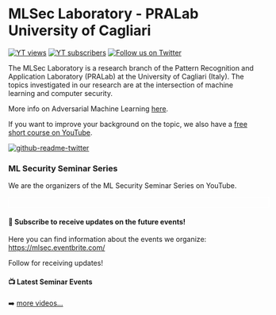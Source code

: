 # MLSec Laboratory - PRALab University of Cagliari

 [![YT views](https://img.shields.io/youtube/channel/views/UCfLweXOMiUVt0VUfBax1cRw?style=for-the-badge)](https://www.youtube.com/channel/UCfLweXOMiUVt0VUfBax1cRw?sub_confirmation=1)
 [![YT subscribers](https://img.shields.io/youtube/channel/subscribers/UCfLweXOMiUVt0VUfBax1cRw?style=for-the-badge)](https://www.youtube.com/channel/UCfLweXOMiUVt0VUfBax1cRw?sub_confirmation=1)
 [![Follow us on Twitter](https://img.shields.io/twitter/follow/mlsec_lab?color=blue&style=for-the-badge)](https://twitter.com/mlsec_lab)

 
The MLSec Laboratory is a research branch of the Pattern Recognition and Application Laboratory (PRALab) at the University of Cagliari (Italy). 
The topics investigated in our research are at the intersection of machine learning and computer security.

More info on Adversarial Machine Learning [here](http://pralab.diee.unica.it/en/WhatIsAdversarialLearning).

If you want to improve your background on the topic, we also have a [free short course on YouTube](https://www.youtube.com/playlist?list=PLyaM1v1V1Ed_zDss3_kXlHEULSNmS0_Uz).

[![github-readme-twitter](https://github-readme-twitter.gazf.vercel.app/api?id=mlsec_lab&layout=wide)](https://twitter.com/mlsec_lab)

### ML Security Seminar Series

We are the organizers of the ML Security Seminar Series on YouTube. 

<style>
   .custom-background .github-profile-badge-name-wrapper {
   background: gray;}
   .custom-background .github-profile-badge-name {
   color: black;
   font-weight: bold;}
   .row-badge {
   display: flex;
   flex-wrap: wrap;
   padding: 10px;
   border: 1px white solid;
   width: 100%;
   }
</style>
<div class="row-badge">
   <div class="github-profile-badge custom-background" data-user="maurapintor" ></div>
   <div class="github-profile-badge custom-background" data-user="zangobot" ></div>
   <div class="github-profile-badge custom-background" data-user="KaGrosse" ></div>
   <div class="github-profile-badge custom-background" data-user="bbiggio" ></div>
   <div class="github-profile-badge custom-background" data-user="asotgiu" ></div>
   <script src="https://cdn.jsdelivr.net/gh/Rapsssito/github-profile-badge@latest/src/widget.min.js"></script>
</div>

#### :pushpin: Subscribe to receive updates on the future events!

Here you can find information about the events we organize: https://mlsec.eventbrite.com/

Follow for receiving updates!


#### :tv: Latest Seminar Events

<!-- BLOG-POST-LIST:START -->
<!-- BLOG-POST-LIST:END -->

 ➡️ [more videos...](https://www.youtube.com/channel/UCfLweXOMiUVt0VUfBax1cRw)
